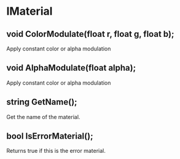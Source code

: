 # IMaterial

## void ColorModulate(float r, float g, float b);
Apply constant color or alpha modulation
## void AlphaModulate(float alpha);
Apply constant color or alpha modulation
## string GetName();
Get the name of the material.
## bool IsErrorMaterial();
Returns true if this is the error material.
